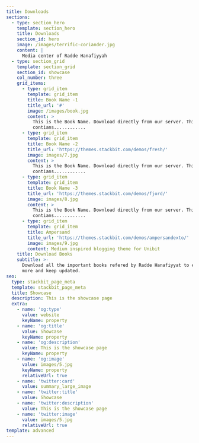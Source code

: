 ```yaml
---
title: Downloads
sections:
  - type: section_hero
    template: section_hero
    title: Downloads
    section_id: hero
    image: /images/terrific-coriander.jpg
    content: |
      Media center of Radde Hanafiyyah
  - type: section_grid
    template: section_grid
    section_id: showcase
    col_number: three
    grid_items:
      - type: grid_item
        template: grid_item
        title: Book Name -1
        title_url: '#'
        image: /images/book.jpg
        content: >
          This is the Book Name. Download directly from our server. This book
          contians............
      - type: grid_item
        template: grid_item
        title: Book Name -2
        title_url: 'https://themes.stackbit.com/demos/fresh/'
        image: images/7.jpg
        content: >
          This is the Book Name. Download directly from our server. This book
          contians............
      - type: grid_item
        template: grid_item
        title: Book Name -3
        title_url: 'https://themes.stackbit.com/demos/fjord/'
        image: images/8.jpg
        content: >
          This is the Book Name. Download directly from our server. This book
          contians............
      - type: grid_item
        template: grid_item
        title: Ampersand
        title_url: 'https://themes.stackbit.com/demos/ampersandexto/'
        image: images/9.jpg
        content: Medium inspired blogging theme for Unibit
    title: Download Books
    subtitle: >-
      Download all the important books refered by Radde Hanafiyyat to explore
      more and keep updated.
seo:
  type: stackbit_page_meta
  template: stackbit_page_meta
  title: Showcase
  description: This is the showcase page
  extra:
    - name: 'og:type'
      value: website
      keyName: property
    - name: 'og:title'
      value: Showcase
      keyName: property
    - name: 'og:description'
      value: This is the showcase page
      keyName: property
    - name: 'og:image'
      value: images/5.jpg
      keyName: property
      relativeUrl: true
    - name: 'twitter:card'
      value: summary_large_image
    - name: 'twitter:title'
      value: Showcase
    - name: 'twitter:description'
      value: This is the showcase page
    - name: 'twitter:image'
      value: images/5.jpg
      relativeUrl: true
template: advanced
---
```

